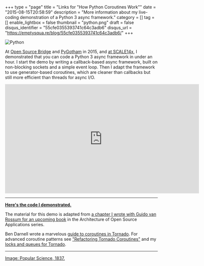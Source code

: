 +++
type = "page"
title = "Links for \"How Python Coroutines Work\""
date = "2015-08-15T20:58:59"
description = "More information about my live-coding demonstration of a Python 3 async framework."
category = []
tag = []
enable_lightbox = false
thumbnail = "python.png"
draft = false
disqus_identifier = "55cfe0355393741c64c3adb6"
disqus_url = "https://emptysqua.re/blog/55cfe0355393741c64c3adb6/"
+++

<p><img style="display:block; margin-left:auto; margin-right:auto;" src="python.png" alt="Python" title="Python" /></p>
<p>At <a href="http://opensourcebridge.org/sessions/1582">Open Source Bridge</a> and <a href="https://pygotham.org/2015/talks/162/how-do-python-coroutines/">PyGotham</a> in 2015, and <a href="https://www.socallinuxexpo.org/scale/14x/presentations/how-do-python-coroutines-work">at SCALE14x</a>, I demonstrated that you can code a Python 3 async framework in under an hour. I start the demo by writing a callback-based async framework, built on non-blocking sockets and a simple event loop. Then I adapt the framework to use generator-based coroutines, which are cleaner than callbacks but still more efficient than threads for async I/O.</p>
<iframe width="640" height="360" src="https://www.youtube.com/embed/GSk0tIjDT10?rel=0" frameborder="0" allowfullscreen></iframe>

<hr />
<p><strong><a href="https://github.com/ajdavis/coroutines-demo">Here's the code I demonstrated.</a></strong></p>
<p>The material for this demo is adapted from <a href="https://github.com/aosabook/500lines/blob/master/crawler/crawler.markdown">a chapter I wrote with Guido van
Rossum for an upcoming book</a> in the Architecture of Open Source Applications
series.</p>
<p>Ben Darnell wrote a marvelous <a href="http://www.tornadoweb.org/en/stable/guide/coroutines.html">guide to coroutines in Tornado</a>. For advanced coroutine patterns see <a href="/refactoring-tornado-coroutines/">"Refactoring Tornado Coroutines"</a> and my <a href="http://www.tornadoweb.org/en/stable/coroutine.html">locks and queues for Tornado</a>.</p>
<hr />
<p><span style="color:gray"><a href="https://commons.wikimedia.org/wiki/File:PSM_V04_D272_Port_natal_python.jpg">Image: Popular Science, 1837.</a></span></p>
